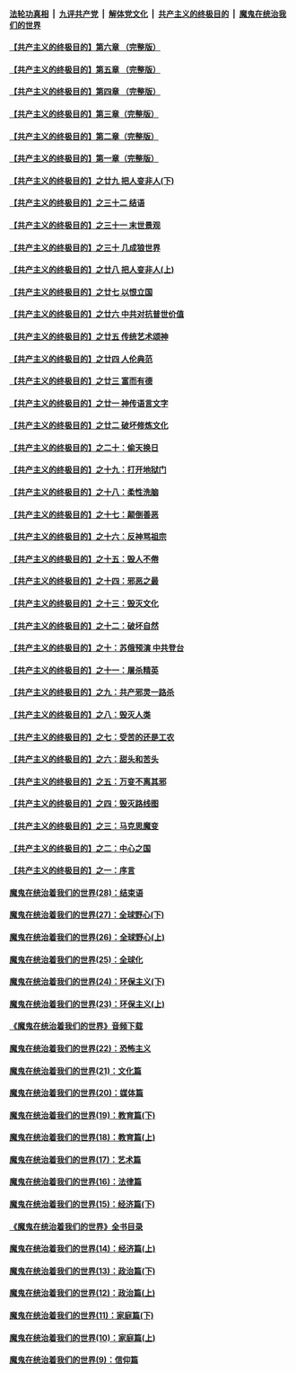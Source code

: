 ####  [法轮功真相](../../../../basic/blob/master/README.md?t=05311831) &nbsp;|&nbsp; [九评共产党](../../../../9ping.md/blob/master/README.md?t=05311831) &nbsp;|&nbsp; [解体党文化](../../../../jtdwh.md/blob/master/README.md?t=05311831)  &nbsp;|&nbsp; [共产主义的终极目的](../../../../gczydzjmd.md/blob/master/README.md?t=05311831) &nbsp;|&nbsp; [魔鬼在统治我们的世界](../../../../mgztzwmdsj.md/blob/master/README.md?t=05311831) 

#### [【共产主义的终极目的】第六章 （完整版）](../pages/nsc422/n11428913.md?t=05311831) 

#### [【共产主义的终极目的】第五章 （完整版）](../pages/nsc422/n11428912.md?t=05311831) 

#### [【共产主义的终极目的】第四章 （完整版）](../pages/nsc422/n11428907.md?t=05311831) 

#### [【共产主义的终极目的】第三章（完整版）](../pages/nsc422/n11428848.md?t=05311831) 

#### [【共产主义的终极目的】第二章（完整版）](../pages/nsc422/n11428831.md?t=05311831) 

#### [【共产主义的终极目的】第一章（完整版）](../pages/nsc422/n11417651.md?t=05311831) 

#### [【共产主义的终极目的】之廿九 把人变非人(下)](../pages/nsc422/n11344140.md?t=05311831) 

#### [【共产主义的终极目的】之三十二 结语](../pages/nsc422/n11360535.md?t=05311831) 

#### [【共产主义的终极目的】之三十一 末世景观](../pages/nsc422/n11351129.md?t=05311831) 

#### [【共产主义的终极目的】之三十 几成狼世界](../pages/nsc422/n11348280.md?t=05311831) 

#### [【共产主义的终极目的】之廿八 把人变非人(上)](../pages/nsc422/n11340492.md?t=05311831) 

#### [【共产主义的终极目的】之廿七 以恨立国](../pages/nsc422/n11336944.md?t=05311831) 

#### [【共产主义的终极目的】之廿六 中共对抗普世价值](../pages/nsc422/n11324785.md?t=05311831) 

#### [【共产主义的终极目的】之廿五 传统艺术颂神](../pages/nsc422/n11296396.md?t=05311831) 

#### [【共产主义的终极目的】之廿四 人伦典范](../pages/nsc422/n11296397.md?t=05311831) 

#### [【共产主义的终极目的】之廿三 富而有德](../pages/nsc422/n11283598.md?t=05311831) 

#### [【共产主义的终极目的】之廿一 神传语言文字](../pages/nsc422/n11263265.md?t=05311831) 

#### [【共产主义的终极目的】之廿二 破坏修炼文化](../pages/nsc422/n11245728.md?t=05311831) 

#### [【共产主义的终极目的】之二十：偷天换日](../pages/nsc422/n11238846.md?t=05311831) 

#### [【共产主义的终极目的】之十九：打开地狱门](../pages/nsc422/n11206376.md?t=05311831) 

#### [【共产主义的终极目的】之十八：柔性洗脑](../pages/nsc422/n11199994.md?t=05311831) 

#### [【共产主义的终极目的】之十七：颠倒善恶](../pages/nsc422/n11179782.md?t=05311831) 

#### [【共产主义的终极目的】之十六：反神骂祖宗](../pages/nsc422/n11166798.md?t=05311831) 

#### [【共产主义的终极目的】之十五：毁人不倦](../pages/nsc422/n11166792.md?t=05311831) 

#### [【共产主义的终极目的】之十四：邪恶之最](../pages/nsc422/n11150249.md?t=05311831) 

#### [【共产主义的终极目的】之十三：毁灭文化](../pages/nsc422/n11135227.md?t=05311831) 

#### [【共产主义的终极目的】之十二：破坏自然](../pages/nsc422/n11135214.md?t=05311831) 

#### [【共产主义的终极目的】之十：苏俄预演 中共登台](../pages/nsc422/n11118424.md?t=05311831) 

#### [【共产主义的终极目的】之十一：屠杀精英](../pages/nsc422/n11118442.md?t=05311831) 

#### [【共产主义的终极目的】之九：共产邪灵一路杀](../pages/nsc422/n11114139.md?t=05311831) 

#### [【共产主义的终极目的】之八：毁灭人类](../pages/nsc422/n11108503.md?t=05311831) 

#### [【共产主义的终极目的】之七：受苦的还是工农](../pages/nsc422/n11101809.md?t=05311831) 

#### [【共产主义的终极目的】之六：甜头和苦头](../pages/nsc422/n11096971.md?t=05311831) 

#### [【共产主义的终极目的】之五：万变不离其邪](../pages/nsc422/n11091285.md?t=05311831) 

#### [【共产主义的终极目的】之四：毁灭路线图](../pages/nsc422/n11086284.md?t=05311831) 

#### [【共产主义的终极目的】之三：马克思魔变](../pages/nsc422/n11061941.md?t=05311831) 

#### [【共产主义的终极目的】之二：中心之国](../pages/nsc422/n11047728.md?t=05311831) 

#### [【共产主义的终极目的】之一：序言](../pages/nsc422/n11086077.md?t=05311831) 

#### [魔鬼在统治着我们的世界(28)：结束语](../pages/nsc422/n10936246.md?t=05311831) 

#### [魔鬼在统治着我们的世界(27)：全球野心(下)](../pages/nsc422/n10928319.md?t=05311831) 

#### [魔鬼在统治着我们的世界(26)：全球野心(上)](../pages/nsc422/n10900318.md?t=05311831) 

#### [魔鬼在统治着我们的世界(25)：全球化](../pages/nsc422/n10788205.md?t=05311831) 

#### [魔鬼在统治着我们的世界(24)：环保主义(下)](../pages/nsc422/n10695307.md?t=05311831) 

#### [魔鬼在统治着我们的世界(23)：环保主义(上)](../pages/nsc422/n10688613.md?t=05311831) 

#### [《魔鬼在统治着我们的世界》音频下载](../pages/nsc422/n10635553.md?t=05311831) 

#### [魔鬼在统治着我们的世界(22)：恐怖主义](../pages/nsc422/n10614727.md?t=05311831) 

#### [魔鬼在统治着我们的世界(21)：文化篇](../pages/nsc422/n10597706.md?t=05311831) 

#### [魔鬼在统治着我们的世界(20)：媒体篇](../pages/nsc422/n10586579.md?t=05311831) 

#### [魔鬼在统治着我们的世界(19)：教育篇(下)](../pages/nsc422/n10564808.md?t=05311831) 

#### [魔鬼在统治着我们的世界(18)：教育篇(上)](../pages/nsc422/n10526970.md?t=05311831) 

#### [魔鬼在统治着我们的世界(17)：艺术篇](../pages/nsc422/n10499093.md?t=05311831) 

#### [魔鬼在统治着我们的世界(16)：法律篇](../pages/nsc422/n10485969.md?t=05311831) 

#### [魔鬼在统治着我们的世界(15)：经济篇(下)](../pages/nsc422/n10469975.md?t=05311831) 

#### [《魔鬼在统治着我们的世界》全书目录](../pages/nsc422/n10464261.md?t=05311831) 

#### [魔鬼在统治着我们的世界(14)：经济篇(上)](../pages/nsc422/n10457370.md?t=05311831) 

#### [魔鬼在统治着我们的世界(13)：政治篇(下)](../pages/nsc422/n10448270.md?t=05311831) 

#### [魔鬼在统治着我们的世界(12)：政治篇(上)](../pages/nsc422/n10444576.md?t=05311831) 

#### [魔鬼在统治着我们的世界(11)：家庭篇(下)](../pages/nsc422/n10440961.md?t=05311831) 

#### [魔鬼在统治着我们的世界(10)：家庭篇(上)](../pages/nsc422/n10435448.md?t=05311831) 

#### [魔鬼在统治着我们的世界(9)：信仰篇](../pages/nsc422/n10432159.md?t=05311831) 

